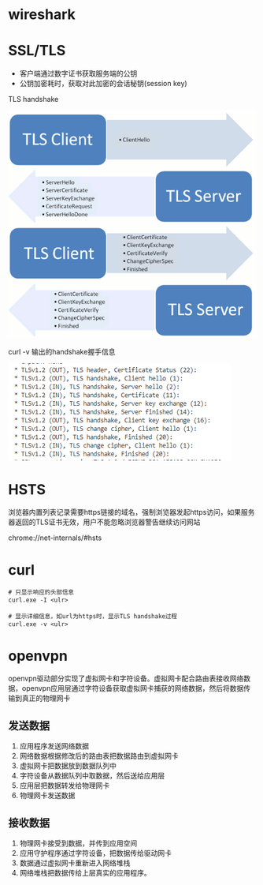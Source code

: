 
# wireshark

# SSL/TLS
- 客户端通过数字证书获取服务端的公钥
- 公钥加密耗时，获取对此加密的会话秘钥(session key)

TLS handshake

![](media/tls_handshake.png)

curl -v <url> 输出的handshake握手信息

![](media/curl_tls_handshake.png)

# HSTS
浏览器内置列表记录需要https链接的域名，强制浏览器发起https访问，如果服务器返回的TLS证书无效，用户不能忽略浏览器警告继续访问网站

chrome://net-internals/#hsts

# curl
```
# 只显示响应的头部信息
curl.exe -I <ulr> 

# 显示详细信息，如url为https时，显示TLS handshake过程
curl.exe -v <ulr> 
```

# openvpn

openvpn驱动部分实现了虚拟网卡和字符设备。虚拟网卡配合路由表接收网络数据，openvpn应用层通过字符设备获取虚拟网卡捕获的网络数据，然后将数据传输到真正的物理网卡

发送数据
-------
1. 应用程序发送网络数据
2. 网络数据根据修改后的路由表把数据路由到虚拟网卡
3. 虚拟网卡把数据放到数据队列中
4. 字符设备从数据队列中取数据，然后送给应用层
5. 应用层把数据转发给物理网卡
6. 物理网卡发送数据

接收数据
-------
1. 物理网卡接受到数据，并传到应用空间
2. 应用守护程序通过字符设备，把数据传给驱动网卡
3. 数据通过虚拟网卡重新进入网络堆栈
4. 网络堆栈把数据传给上层真实的应用程序。